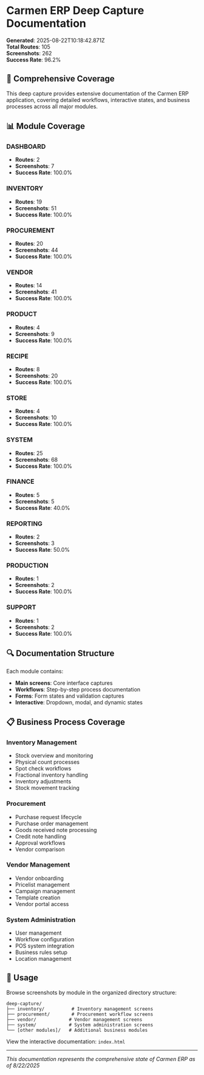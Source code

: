# Carmen ERP Deep Capture Documentation

**Generated**: 2025-08-22T10:18:42.871Z  
**Total Routes**: 105  
**Screenshots**: 262  
**Success Rate**: 96.2%

## 🎯 Comprehensive Coverage

This deep capture provides extensive documentation of the Carmen ERP application, covering detailed workflows, interactive states, and business processes across all major modules.

## 📊 Module Coverage


### DASHBOARD
- **Routes**: 2
- **Screenshots**: 7  
- **Success Rate**: 100.0%

### INVENTORY
- **Routes**: 19
- **Screenshots**: 51  
- **Success Rate**: 100.0%

### PROCUREMENT
- **Routes**: 20
- **Screenshots**: 44  
- **Success Rate**: 100.0%

### VENDOR
- **Routes**: 14
- **Screenshots**: 41  
- **Success Rate**: 100.0%

### PRODUCT
- **Routes**: 4
- **Screenshots**: 9  
- **Success Rate**: 100.0%

### RECIPE
- **Routes**: 8
- **Screenshots**: 20  
- **Success Rate**: 100.0%

### STORE
- **Routes**: 4
- **Screenshots**: 10  
- **Success Rate**: 100.0%

### SYSTEM
- **Routes**: 25
- **Screenshots**: 68  
- **Success Rate**: 100.0%

### FINANCE
- **Routes**: 5
- **Screenshots**: 5  
- **Success Rate**: 40.0%

### REPORTING
- **Routes**: 2
- **Screenshots**: 3  
- **Success Rate**: 50.0%

### PRODUCTION
- **Routes**: 1
- **Screenshots**: 2  
- **Success Rate**: 100.0%

### SUPPORT
- **Routes**: 1
- **Screenshots**: 2  
- **Success Rate**: 100.0%


## 🔍 Documentation Structure

Each module contains:
- **Main screens**: Core interface captures
- **Workflows**: Step-by-step process documentation
- **Forms**: Form states and validation captures
- **Interactive**: Dropdown, modal, and dynamic states

## 📋 Business Process Coverage

### Inventory Management
- Stock overview and monitoring
- Physical count processes
- Spot check workflows
- Fractional inventory handling
- Inventory adjustments
- Stock movement tracking

### Procurement
- Purchase request lifecycle
- Purchase order management
- Goods received note processing
- Credit note handling
- Approval workflows
- Vendor comparison

### Vendor Management
- Vendor onboarding
- Pricelist management
- Campaign management
- Template creation
- Vendor portal access

### System Administration
- User management
- Workflow configuration
- POS system integration
- Business rules setup
- Location management

## 🚀 Usage

Browse screenshots by module in the organized directory structure:
```
deep-capture/
├── inventory/          # Inventory management screens
├── procurement/        # Procurement workflow screens
├── vendor/            # Vendor management screens
├── system/            # System administration screens
└── [other modules]/   # Additional business modules
```

View the interactive documentation: `index.html`

---

*This documentation represents the comprehensive state of Carmen ERP as of 8/22/2025*
